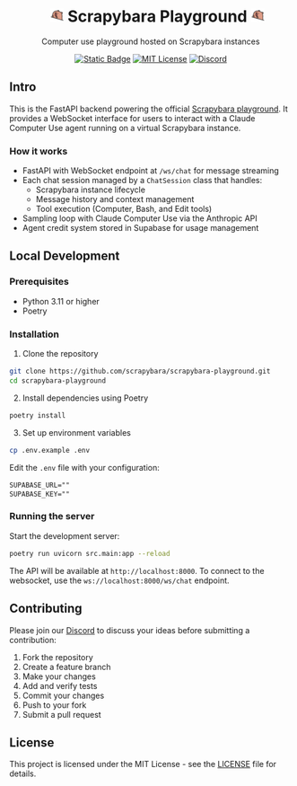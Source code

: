 <div id="toc" align="center">
  <ul style="list-style: none">
    <summary>
      <h1><img src="images/pls.gif" alt="Scrapybara" width="24"> Scrapybara Playground <img src="images/pls.gif" alt="Scrapybara" width="24"></h1>
    </summary>
  </ul>
</div>

<p align="center">
  Computer use playground hosted on Scrapybara instances
</p>

<p align="center">
  <a href="https://scrapybara.com/playground"><img alt="Static Badge" src="https://img.shields.io/badge/Check%20it%20out-6D1CCF"></a>
  <a href="https://github.com/scrapybara/scrapybara-playground/blob/main/license"><img alt="MIT License" src="https://img.shields.io/badge/license-MIT-blue" /></a>
  <a href="https://discord.gg/s4bPUVFXqA"><img alt="Discord" src="https://img.shields.io/badge/Discord-Join%20the%20community-yellow.svg?logo=discord" /></a>
</p>

## Intro

This is the FastAPI backend powering the official [Scrapybara playground](https://scrapybara.com/playground). It provides a WebSocket interface for users to interact with a Claude Computer Use agent running on a virtual Scrapybara instance.

### How it works

- FastAPI with WebSocket endpoint at `/ws/chat` for message streaming
- Each chat session managed by a `ChatSession` class that handles:
  - Scrapybara instance lifecycle
  - Message history and context management
  - Tool execution (Computer, Bash, and Edit tools)
- Sampling loop with Claude Computer Use via the Anthropic API
- Agent credit system stored in Supabase for usage management

## Local Development

### Prerequisites

- Python 3.11 or higher
- Poetry

### Installation

1. Clone the repository

```bash
git clone https://github.com/scrapybara/scrapybara-playground.git
cd scrapybara-playground
```

2. Install dependencies using Poetry

```bash
poetry install
```

3. Set up environment variables

```bash
cp .env.example .env
```

Edit the `.env` file with your configuration:

```env
SUPABASE_URL=""
SUPABASE_KEY=""
```

### Running the server

Start the development server:

```bash
poetry run uvicorn src.main:app --reload
```

The API will be available at `http://localhost:8000`. To connect to the websocket, use the `ws://localhost:8000/ws/chat` endpoint.

## Contributing

Please join our [Discord](https://discord.gg/s4bPUVFXqA) to discuss your ideas before submitting a contribution:

1. Fork the repository
2. Create a feature branch
3. Make your changes
4. Add and verify tests
5. Commit your changes
6. Push to your fork
7. Submit a pull request

## License

This project is licensed under the MIT License - see the [LICENSE](LICENSE) file for details.
